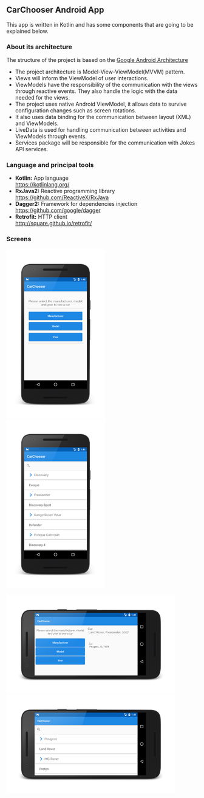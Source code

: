 ## CarChooser Android App
 
This app is written in Kotlin and has some components that are going to be explained below.

### About its architecture 

The structure of the project is based on the [Google Android Architecture](https://developer.android.com/topic/libraries/architecture/index.html)

* The project architecture is Model-View-ViewModel(MVVM) pattern.
* Views will inform the ViewModel of user interactions.
* ViewModels have the responsibility of the communication with the views through reactive events. They also handle the logic with the data needed for the views.
* The project uses native Android ViewModel, it allows data to survive configuration changes such as screen rotations.
* It also uses data binding for the communication between layout (XML) and ViewModels.
* LiveData is used for handling communication between activities and ViewModels through events. 
* Services package will be responsible for the communication with Jokes API services.

### Language and principal tools

* __Kotlin:__  App language  
https://kotlinlang.org/
* __RxJava2:__  Reactive programming library  
https://github.com/ReactiveX/RxJava
* __Dagger2:__  Framework for dependencies injection  
https://github.com/google/dagger
* __Retrofit:__  HTTP client   
http://square.github.io/retrofit/

### Screens

![Screen One](images/ScreenOne.png)
![Screen Two](images/ScreenThree.png)

![Screen Two](images/ScreenTwo.png)
![Screen Two](images/ScreenFour.png)
